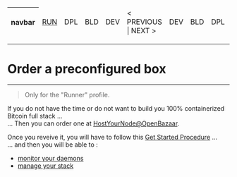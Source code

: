 <table>
    <thead>
        <tr>
            <th>navbar</th>
            <td><A href="https://github.com/babonet13/HostYourNode/blob/master/HowTo/OrderPreconfiguredBox.md">RUN</A></td>
            <td>DPL</td>
            <td>BLD</td>
            <td>DEV</td>
            <td>< PREVIOUS | NEXT ></td>
            <td>DEV</td>
            <td>BLD</td>
            <td>DPL</td>
            <td><A href="https://github.com/babonet13/HostYourNode/tree/master/HowTo/6_MonitorDaemons">RUN</A></td>
            <th><A href="https://github.com/babonet13/HostYourNode/blob/master/Who/Profiles.md">profiles</A></th>
        </tr>
    </thead>
</table>

---
# Order a preconfigured box
---
> Only for the "Runner" profile.

If you do not have the time or do not want to build you 100% containerized Bitcoin full stack ...   
... Then you can order one at <A href="http://bit.ly/2DOj69o">HostYourNode@OpenBazaar</A>.

Once you reveive it, you will have to follow this <A href="http://bit.ly/2P5y78f">Get Started Procedure</A> ...   
... and then you will be able to  :
* <A href="https://github.com/babonet13/HostYourNode/tree/master/HowTo/6_MonitorDaemons">monitor your daemons</A>
* <A href="https://github.com/babonet13/HostYourNode/blob/master/Who/Profiles.md">manage your stack</A>


